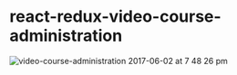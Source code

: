 # react-redux-video-course-administration

![video-course-administration 2017-06-02 at 7 48 26 pm](https://cloud.githubusercontent.com/assets/6508354/26754061/43ec7bc8-4828-11e7-9b7f-caab791692f4.png)
